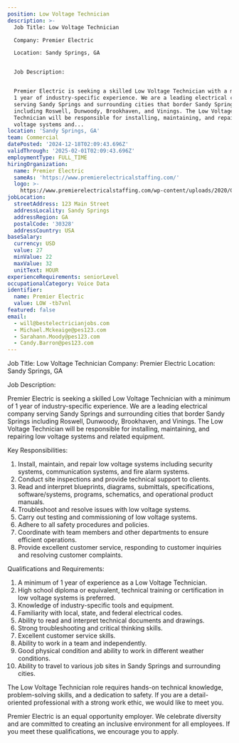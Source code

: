 ```yaml
---
position: Low Voltage Technician
description: >-
  Job Title: Low Voltage Technician

  Company: Premier Electric

  Location: Sandy Springs, GA


  Job Description:


  Premier Electric is seeking a skilled Low Voltage Technician with a minimum of
  1 year of industry-specific experience. We are a leading electrical company
  serving Sandy Springs and surrounding cities that border Sandy Springs
  including Roswell, Dunwoody, Brookhaven, and Vinings. The Low Voltage
  Technician will be responsible for installing, maintaining, and repairing low
  voltage systems and...
location: 'Sandy Springs, GA'
team: Commercial
datePosted: '2024-12-18T02:09:43.696Z'
validThrough: '2025-02-01T02:09:43.696Z'
employmentType: FULL_TIME
hiringOrganization:
  name: Premier Electric
  sameAs: 'https://www.premierelectricalstaffing.com/'
  logo: >-
    https://www.premierelectricalstaffing.com/wp-content/uploads/2020/05/Premier-Electrical-Staffing-logo.png
jobLocation:
  streetAddress: 123 Main Street
  addressLocality: Sandy Springs
  addressRegion: GA
  postalCode: '30328'
  addressCountry: USA
baseSalary:
  currency: USD
  value: 27
  minValue: 22
  maxValue: 32
  unitText: HOUR
experienceRequirements: seniorLevel
occupationalCategory: Voice Data
identifier:
  name: Premier Electric
  value: LOW -tb7vnl
featured: false
email:
  - will@bestelectricianjobs.com
  - Michael.Mckeaige@pes123.com
  - Sarahann.Moody@pes123.com
  - Candy.Barron@pes123.com
---
```




Job Title: Low Voltage Technician
Company: Premier Electric
Location: Sandy Springs, GA

Job Description:

Premier Electric is seeking a skilled Low Voltage Technician with a minimum of 1 year of industry-specific experience. We are a leading electrical company serving Sandy Springs and surrounding cities that border Sandy Springs including Roswell, Dunwoody, Brookhaven, and Vinings. The Low Voltage Technician will be responsible for installing, maintaining, and repairing low voltage systems and related equipment.

Key Responsibilities:

1. Install, maintain, and repair low voltage systems including security systems, communication systems, and fire alarm systems.
2. Conduct site inspections and provide technical support to clients.
3. Read and interpret blueprints, diagrams, submittals, specifications, software/systems, programs, schematics, and operational product manuals.
4. Troubleshoot and resolve issues with low voltage systems.
5. Carry out testing and commissioning of low voltage systems.
6. Adhere to all safety procedures and policies.
7. Coordinate with team members and other departments to ensure efficient operations.
8. Provide excellent customer service, responding to customer inquiries and resolving customer complaints.

Qualifications and Requirements:

1. A minimum of 1 year of experience as a Low Voltage Technician.
2. High school diploma or equivalent, technical training or certification in low voltage systems is preferred.
3. Knowledge of industry-specific tools and equipment.
4. Familiarity with local, state, and federal electrical codes.
5. Ability to read and interpret technical documents and drawings.
6. Strong troubleshooting and critical thinking skills.
7. Excellent customer service skills.
8. Ability to work in a team and independently.
9. Good physical condition and ability to work in different weather conditions.
10. Ability to travel to various job sites in Sandy Springs and surrounding cities.

The Low Voltage Technician role requires hands-on technical knowledge, problem-solving skills, and a dedication to safety. If you are a detail-oriented professional with a strong work ethic, we would like to meet you.

Premier Electric is an equal opportunity employer. We celebrate diversity and are committed to creating an inclusive environment for all employees. If you meet these qualifications, we encourage you to apply.
